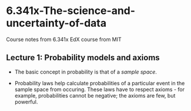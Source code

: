 # 6.341x-The-science-and-uncertainty-of-data
Course notes from 6.341x EdX course from MIT

## Lecture 1: Probability models and axioms

* The basic concept in probability is that of a *sample space*.

* Probability laws help calculate probabilities of a particular event in the sample space from occuring. These laws have to respect axioms - for example, probabilities cannot be negative; the axioms are few, but powerful.


